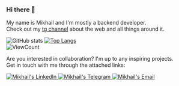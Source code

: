 ### Hi there 👋 

My name is Mikhail and I'm mostly a backend developer.     
Check out my [tg channel](https://t.me/progdude_info) about the web and all things around it.  

![GitHub stats](https://github-readme-stats.vercel.app/api?username=frozrt&show_icons=true&hide_title=true&count_private=true&theme=gotham)
[![Top Langs](https://github-readme-stats.vercel.app/api/top-langs/?username=frozrt&layout=compact&theme=gotham&custom_title=Statistics)](https://github.com/anuraghazra/github-readme-stats)  
![ViewCount](https://komarev.com/ghpvc/?username=frozrt&color=1A4730)  

Are you interested in collaboration? I'm up to any inspiring projects.  
Get in touch with me through the attached links:  

<a href="https://www.linkedin.com/in/mikhail-chigrin/">
  <img alt="Mikhail's LinkedIn" src="https://img.shields.io/badge/-LinkedIn-1A4730?style=flat-square&logo=Linkedin&logoColor=white" />
</a>
<a href="https://t.me/frozrt">
  <img alt="Mikhail's Telegram" src="https://img.shields.io/badge/-Telegram-1A4730?style=flat-square&logo=Telegram&logoColor=white" />
</a>
<a href="mailto:me@chigrin.tech">
  <img alt="Mikhail's Email" src="https://img.shields.io/badge/-E--mail-1A4730?style=flat-square&logo=Gmail&logoColor=white" />
</a>  

